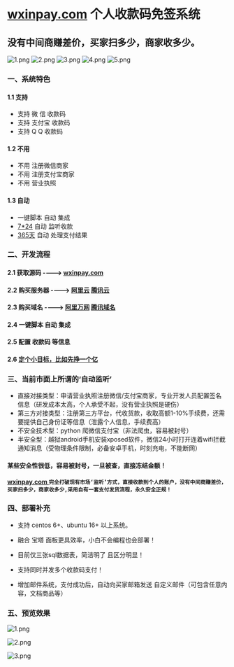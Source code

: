 # [wxinpay.com](http://www.wxinpay.com) 个人收款码免签系统

## 没有中间商赚差价，买家扫多少，商家收多少。

![1.png](https://camo.githubusercontent.com/d3518f2bfc1c5dc83f59ba8188a4fdee4553caae/68747470733a2f2f696d672e736869656c64732e696f2f6175722f6c6963656e73652f79616f7572742e737667)
![2.png](https://camo.githubusercontent.com/e973035645f397ca7aad73b3fac931b89655888f/68747470733a2f2f696d672e736869656c64732e696f2f62616467652f417574686f722d45787269636b2d6f72616e67652e737667)
![3.png](https://camo.githubusercontent.com/35f5a77d10c1e43758b8d1f27f596817dd678d14/68747470733a2f2f696d672e736869656c64732e696f2f62616467652f76657273696f6e2d312e312d627269676874677265656e2e737667)
![4.png](https://camo.githubusercontent.com/29adb86f4b09437447743dfddd11fdc1be8da404/68747470733a2f2f696d672e736869656c64732e696f2f6769746875622f73746172732f45787269636b2f787061792e7376673f7374796c653d736f6369616c266c6162656c3d5374617273)
![5.png](https://camo.githubusercontent.com/ad9fbba5827a6401f1d4174ace801016b7c1f1b0/68747470733a2f2f696d672e736869656c64732e696f2f6769746875622f666f726b732f45787269636b2f787061792e7376673f7374796c653d736f6369616c266c6162656c3d466f726b)
### 一、系统特色

#### 1.1  支持

* 支持 微  信 收款码
* 支持 支付宝 收款码
* 支持 Q   Q 收款码

#### 1.2  不用

* 不用 注册微信商家
* 不用 注册支付宝商家
* 不用 营业执照

#### 1.3  自动

* 一键脚本 自动 集成
* [7*24](https://github.com/wxinpay/wxinpay)   自动 监听收款
* [365天](https://github.com/wxinpay/wxinpay) 自动 处理支付结果

### 二、开发流程

#### 2.1 获取源码 ----> [wxinpay.com](http://www.wxinpay.com)

#### 2.2 购买服务器 ----> [阿里云](http://www.aliyun.com) [腾讯云](http://cloud.tencent.com)

#### 2.3 购买域名  ----> [阿里万网](https://wanwang.aliyun.com) [腾讯域名](https://dnspod.cloud.tencent.com/)

#### 2.4 一键脚本 自动 集成

#### 2.5 配置 收款码 等信息

#### 2.6 [定个小目标，比如先挣一个亿](http://www.wxinpay.com) 

### 三、当前市面上所谓的‘自动监听’

* 直接对接类型：申请营业执照注册微信/支付宝商家，专业开发人员配置签名信息（研发成本太高，个人承受不起，没有营业执照是硬伤）
* 第三方对接类型：注册第三方平台，代收货款，收取高额1-10%手续费，还需要提供自己身份证等信息（泄露个人信息，手续费高）
* 不安全技术型：python 爬微信支付宝（非法爬虫，容易被封号）
* 半安全型：越狱android手机安装xposed软件，微信24小时打开连着wifi拦截通知消息（受物理条件限制，必备安卓手机，时刻充电，不能断网）

#### 某些安全性很低，容易被封号，一旦被查，直接冻结金额！

**[   wxinpay.com   ](http://www.wxinpay.com)    `完全打破现有市场‘监听’方式，直接收款到个人的账户，没有中间商赚差价，买家扫多少，商家收多少,采用自有一套支付发货流程，永久安全正规！`**

### 四、部署补充

* 支持 centos 6+、ubuntu 16+ 以上系统。

* 融合 宝塔 面板更具效率，小白不会编程也会部署！

* 目前仅三张sql数据表，简洁明了 且区分明显！

* 支持同时并发多个收款码支付！

* 增加邮件系统，支付成功后，自动向买家邮箱发送 自定义邮件（可包含任意内容，文档商品等）

### 五、预览效果

![1.png](https://github.com/wxinpay/wxinpay/blob/master/png/home.png)

![2.png](https://github.com/wxinpay/wxinpay/blob/master/png/pay.png)

![3.png](https://github.com/wxinpay/wxinpay/blob/master/png/list.png)
